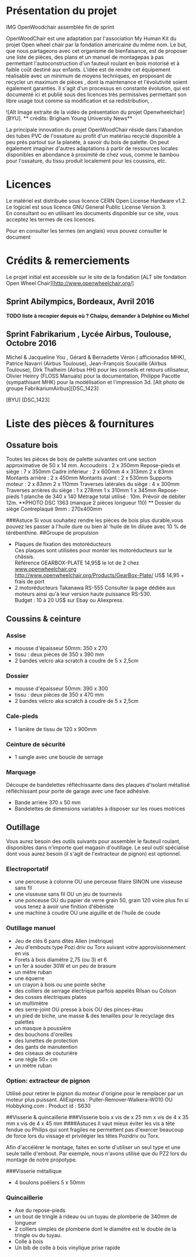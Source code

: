 # Présentation du projet

 IMG OpenWoodchair  assemblée fin de sprint
 
OpenWoodChair est une adaptation par l'association My Human Kit du projet Open wheel chair par la fondation américaine du même nom. Le but, que nous partageons avec cet organisme de bienfaisance, est de proposer une liste de pièces, des plans et un manuel de montagepas à pas permettant l'autoconstruction d'un fauteuil roulant en bois motorisé et à faible coût destiné aux enfants. L'idée est de rendre cet équipement réalisable avec un minimum de moyens techniques, en proposant de recycler un maximum de pièces , dont la maintenance et l'évolutivité soient également garanties. Il s'agit d'un processus en constante évolution, qui est documenté ici et publié sous des licences très permissives permettant son libre usage tout comme sa modification et sa redistribution, .

![Alt Image extraite de la vidéo de présentation du projet Openwheelchair][BYU]. 
** crédits: Brigham Young University News**

La principale innovation du projet OpenWoodChair réside dans l'abandon des tubes PVC de l'ossature au profit d'un matériau recyclé disponible à peu près partout sur la planète, à savoir du bois de palette. On peut également imaginer d'autres adaptations à partir de ressources locales disponibles en abondance à proximité de chez vous, comme le bambou pour l'ossature, du tissu produit localement pour les coussins, etc.
# Licences
Le matériel est distribuée sous licence CERN Open License Hardware v1.2.  
Le logiciel est sous licence GNU General Public License Version 3.  
En consultant ou en utilisant les documents disponible sur ce site, vous acceptez les termes de ces licences. 

Pour en consulter les termes (en anglais) vous pouvez consulter le document <LICENCE>

# Crédits & remerciements

Le projet initial est accessible sur le site de la fondation [ALT site fondation Open Wheel Chair][http://www.openwheelchair.org/]

## Sprint Abilympics, Bordeaux, Avril 2016 
**TODO liste à recopier depuis où ? Chaipu, demander à Delphine ou Michel**
## Sprint Fabrikarium , Lycée Airbus, Toulouse, Octobre 2016 
Michel & Jacqueline You , Gérard & Bernadette Véron ( afficionados MHK), Patrice Navarri (Airbus Toulouse), Jean-François Soucaille (Airbus Toulouse), Dirk Thalheim (Airbus HH) pour les conseils et retours utilisateur, Olivier Heinry (FLOSS Manuals) pour la documentation, Philippe Pacotte (sympathisant MHK) pour la modélisation et l'impression 3d.
[Alt photo de groupe FabrikariumAirbus][DSC_1423]

[BYU]
[DSC_1423]

# Liste des pièces & fournitures
## Ossature bois
Toutes les pièces de bois de palette suivantes ont une section approximative de 50 x 14 mm.
Accoudoirs : 2 x 350mm
Repose-pieds et siège : 7 x 350mm
Cadre inférieur :
2 x 600mm
4 x 313mm
2 x 83mm
Montants arrière : 2 x 450mm
Montants avant :
2 x 530mm
Supports moteur : 
2 x 83mm
2 x 110mm
Traverses latérales du siège : 4 x 300mm
Traverses arrières du siège :
1 x 278mm
1 x 310mm
1 x 345mm
Repose-pieds
1 planche de 340 x 140
Métrage total utilisé : 10m. Prévoir de débiter 12m.
**PHOTO DSC 1363 (manque 2 pièces longueur 110) **
Dossier du siège
Contreplaqué 9mm : 270x400mm

###Astuce
Si vous souhaitez rendre les pièces de bois plus durable,vous pouvez les passer à l'huile dure ou bien àl 'huile de lin diluée avec 10 % de térébenthine.
##Groupe de propulsion
* Plaques de fixation des motoréducteurs  
Ces plaques sont utilisées pour monter les motoréducteurs sur le châssis.  
Référence GEARBOX-PLATE 14,95$ le lot de 2 chez www.openwheelchair.org http://www.openwheelchair.org/Products/GearBox-Plate/ US$ 14,95 + frais de port
* 2 motoréducteurs Takanawa RS-555
Consulter la page dédiée aux moteurs ainsi qu'à leur version haute puissance RS-530.  
Budget : 10 à 20 US$ sur Ebay ou Aliexpress. 
## Coussins & ceinture
### Assise
* mousse d'épaisseur 50mm: 350 x 270 
* tissu : deux pièces de 350 x 390 mm
* 2 bandes velcro aka scratch  à coudre de 5 x 2,5cm
### Dossier
* mousse d'épaisseur 50mm: 390 x 300 
* tissu : deux pièces de 350 x 470 mm
* 2 bandes velcro aka scratch  à coudre de 5 x 2,5cm
### Cale-pieds
* 1 lanière de tissu de 120 x 900mm
### Ceinture de sécurité
* 1 sangle avec une boucle de serrage
### Marquage
Découpe de bandelettes réfléchissante dans des plaques d'isolant métallisé réfléchissant pour porte de garage avec une face adhésive. 
* Bande arrière 370 x 50 mm
* Bandelettes de dimensions variables à disposer sur les roues motrices
## Outillage
Vous aurez besoin des outils suivants pour assembler le fauteuil roulant, disponibles dans n'importe quel magasin d'outillage. Le seul outil spécialisé dont vous aurez besoin (il s'agit de l'extracteur de pignon) est optionnel.
### Electroportatif
* une perceuse à colonne OU une perceuse filaire SINON une visseuse sans fil
* une visseuse sans fil OU un jeu de tournevis
* une ponceuse OU du papier de verre grain 50, grain 120 voire plus fin si vous tenez à avoir une finition d'ébéniste
* une machine à coudre OU une aiguille et de l'huile de coude
### Outillage manuel
* Jeu de clés 6 pans dites Allen (métrique)
* Jeu d'embouts type Pozi driv ou Torx suivant votre approvisionnement en vis
* Forets à bois diamètre 2,75 (ou 3) et 6
* un fer à souder 30W et un peu de brasure
* un mètre ruban
* une équerre
* un crayon à bois ou une pointe sèche
* des colliers de serrage électrique parfois appelés Rilsan ou Colson
* des cosses électriques plates
* un multimètre
* des serre-joint OU presse à bois OU des pinces-étau
* un pied de biche, une masse & des tenailles pour le recyclage des palettes
* un masque à poussière
* des bouchons d'oreilles
* des lunettes de protection
* des gants de manutention
* des ciseaux de couturière
* une règle 50+ cm
* un mètre ruban

### Option: extracteur de pignon 
Utilisé pour retirer le pignon du moteur d'origine pour le remplacer par un moteur plus puissant.
AliExpress  : Puller-Remover-Walkera-W010 OU  Hobbyking.com : Product id : S630

##Visserie & quincaillerie
###Visserie bois
x vis de  x 25 mm
x vis de 4 x 35 mm
x vis de 4 x 45 mm
####Astuces
Il vaut mieux éviter les vis à tête fendue ou Philips qui sont fragiles ne permettent pas d'exercer beaucoup de force lors du vissage et privilégier les têtes Pozidriv ou Torx.

Afin d'accélérer le montage, faites en sorte d'utiliser un seul type et une seule taille d'embout. Par exemple, nous n'avons utilisé que du PZ2 lors du montage de notre propotype.

###Visserie métallique
* 4 boulons poêliers 5 x 50mm
### Quincaillerie
* Axe du repose-pieds  
 * un bout de tringle à rideau ou un tuyau de plomberie de 340mm de longueur
 * 2 colliers simples de plomberie dont le diamètre est le double de la tringle ou du tuyau.
* Colle à bois
* Un bib de colle à bois vinylique prise rapide
